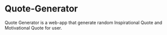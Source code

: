 # Quote-Generator
Quote Generator is a web-app that generate random Inspirational Quote and Motivational Quote for user.
